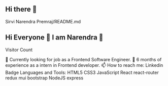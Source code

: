 ## Hi there 👋
Sirvi Narendra Premraj/README.md
## Hi Everyone 👋 I am Narendra 🔭
Visitor Count

💪 Currently looking for job as a Frontend Software Engineer.
💼 6 months of experience as a intern in Frontend developer.
📫 How to reach me:
Linkedin Badge
Languages and Tools: HTML5 CSS3 JavaScript  React react-router redux mui bootstrap NodeJS express 
